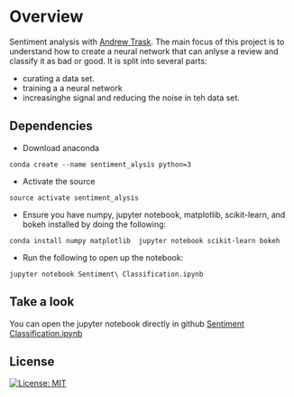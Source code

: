 # Overview
Sentiment analysis with [Andrew Trask](https://iamtrask.github.io). The main focus of this project is to understand how to create a neural network that can anlyse a review and classify it as bad or good.
It is split into several parts:
- curating a data set.
- training a a neural network
- increasinghe signal and reducing the noise in teh data set.

## Dependencies

* Download anaconda
```
conda create --name sentiment_alysis python=3
```

* Activate the source
```
source activate sentiment_alysis
```
* Ensure you have numpy, jupyter notebook, matplotlib, scikit-learn, and bokeh installed by doing the following:
```
conda install numpy matplotlib  jupyter notebook scikit-learn bokeh
```
* Run the following to open up the notebook:
```
jupyter notebook Sentiment\ Classification.ipynb
```


## Take a look
You can open the jupyter notebook directly in github [Sentiment Classification.ipynb](https://github.com/sbatururimi/sentiment_analysis/blob/master/Sentiment%20Classification.ipynb)

## License
[![License: MIT](https://img.shields.io/badge/License-MIT-yellow.svg)](https://github.com/sbatururimi/sentiment_analysis/blob/master/LICENSE)